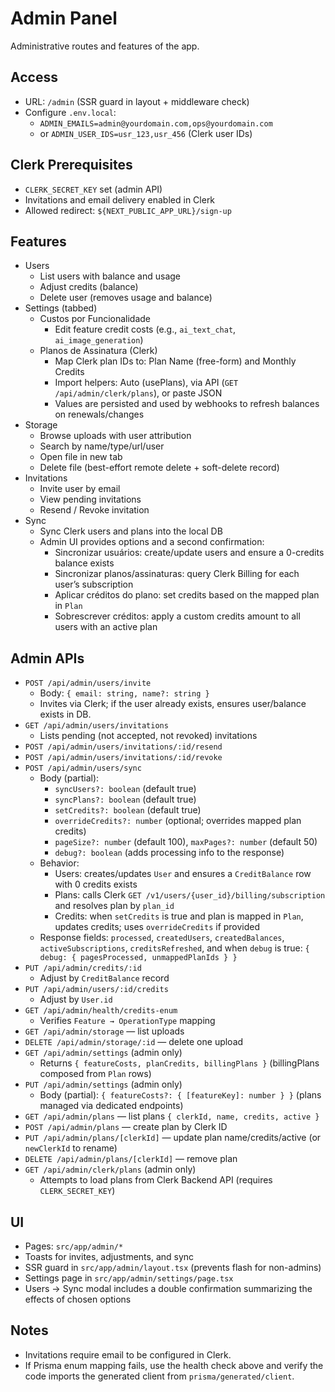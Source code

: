 # Admin Panel

Administrative routes and features of the app.

## Access
- URL: `/admin` (SSR guard in layout + middleware check)
- Configure `.env.local`:
  - `ADMIN_EMAILS=admin@yourdomain.com,ops@yourdomain.com`
  - or `ADMIN_USER_IDS=usr_123,usr_456` (Clerk user IDs)

## Clerk Prerequisites
- `CLERK_SECRET_KEY` set (admin API)
- Invitations and email delivery enabled in Clerk
- Allowed redirect: `${NEXT_PUBLIC_APP_URL}/sign-up`

## Features
- Users
  - List users with balance and usage
  - Adjust credits (balance)
  - Delete user (removes usage and balance)
- Settings (tabbed)
  - Custos por Funcionalidade
    - Edit feature credit costs (e.g., `ai_text_chat`, `ai_image_generation`)
  - Planos de Assinatura (Clerk)
    - Map Clerk plan IDs to: Plan Name (free-form) and Monthly Credits
    - Import helpers: Auto (usePlans), via API (`GET /api/admin/clerk/plans`), or paste JSON
    - Values are persisted and used by webhooks to refresh balances on renewals/changes
- Storage
  - Browse uploads with user attribution
  - Search by name/type/url/user
  - Open file in new tab
  - Delete file (best-effort remote delete + soft-delete record)
- Invitations
  - Invite user by email
  - View pending invitations
  - Resend / Revoke invitation
- Sync
  - Sync Clerk users and plans into the local DB
  - Admin UI provides options and a second confirmation:
    - Sincronizar usuários: create/update users and ensure a 0-credits balance exists
    - Sincronizar planos/assinaturas: query Clerk Billing for each user’s subscription
    - Aplicar créditos do plano: set credits based on the mapped plan in `Plan`
    - Sobrescrever créditos: apply a custom credits amount to all users with an active plan

## Admin APIs
- `POST /api/admin/users/invite`
  - Body: `{ email: string, name?: string }`
  - Invites via Clerk; if the user already exists, ensures user/balance exists in DB.
- `GET /api/admin/users/invitations`
  - Lists pending (not accepted, not revoked) invitations
- `POST /api/admin/users/invitations/:id/resend`
- `POST /api/admin/users/invitations/:id/revoke`
- `POST /api/admin/users/sync`
  - Body (partial):
    - `syncUsers?: boolean` (default true)
    - `syncPlans?: boolean` (default true)
    - `setCredits?: boolean` (default true)
    - `overrideCredits?: number` (optional; overrides mapped plan credits)
    - `pageSize?: number` (default 100), `maxPages?: number` (default 50)
    - `debug?: boolean` (adds processing info to the response)
  - Behavior:
    - Users: creates/updates `User` and ensures a `CreditBalance` row with 0 credits exists
    - Plans: calls Clerk `GET /v1/users/{user_id}/billing/subscription` and resolves plan by `plan_id`
    - Credits: when `setCredits` is true and plan is mapped in `Plan`, updates credits; uses `overrideCredits` if provided
  - Response fields: `processed`, `createdUsers`, `createdBalances`, `activeSubscriptions`, `creditsRefreshed`, and when `debug` is true: `{ debug: { pagesProcessed, unmappedPlanIds } }`
- `PUT /api/admin/credits/:id`
  - Adjust by `CreditBalance` record
- `PUT /api/admin/users/:id/credits`
  - Adjust by `User.id`
- `GET /api/admin/health/credits-enum`
  - Verifies `Feature → OperationType` mapping
- `GET /api/admin/storage` — list uploads
- `DELETE /api/admin/storage/:id` — delete one upload
- `GET /api/admin/settings` (admin only)
  - Returns `{ featureCosts, planCredits, billingPlans }` (billingPlans composed from `Plan` rows)
- `PUT /api/admin/settings` (admin only)
  - Body (partial): `{ featureCosts?: { [featureKey]: number } }` (plans managed via dedicated endpoints)
- `GET /api/admin/plans` — list plans `{ clerkId, name, credits, active }`
- `POST /api/admin/plans` — create plan by Clerk ID
- `PUT /api/admin/plans/[clerkId]` — update plan name/credits/active (or `newClerkId` to rename)
- `DELETE /api/admin/plans/[clerkId]` — remove plan
- `GET /api/admin/clerk/plans` (admin only)
  - Attempts to load plans from Clerk Backend API (requires `CLERK_SECRET_KEY`)

## UI
- Pages: `src/app/admin/*`
- Toasts for invites, adjustments, and sync
- SSR guard in `src/app/admin/layout.tsx` (prevents flash for non-admins)
 - Settings page in `src/app/admin/settings/page.tsx`
 - Users → Sync modal includes a double confirmation summarizing the effects of chosen options

## Notes
- Invitations require email to be configured in Clerk.
- If Prisma enum mapping fails, use the health check above and verify the code imports the generated client from `prisma/generated/client`.
